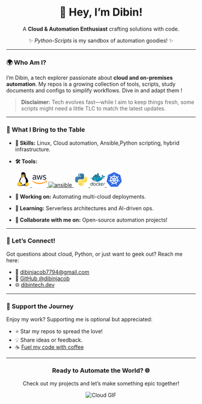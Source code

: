 <div align="center">
  <h1>👋 Hey, I’m Dibin!</h1>
  <p>A <strong>Cloud & Automation Enthusiast</strong> crafting solutions with code.</p>
  <p>✨ <em>Python-Scripts</em> is my sandbox of automation goodies! ✨</p>
</div>

---

### 🌍 Who Am I?
I’m Dibin, a tech explorer passionate about **cloud and on-premises automation**. My  repos is a growing collection of tools, scripts, study documents  and configs to simplify workflows. Dive in and adapt them !

> **Disclaimer:** Tech evolves fast—while I aim to keep things fresh, some scripts might need a little TLC to match the latest updates.

---

### 🧰 What I Bring to the Table
- **🔧 Skills:** Linux, Cloud automation, Ansible,Python scripting, hybrid infrastructure.  
- **🛠️ Tools:**  
  <p>
     <a href="https://www.linux.org/" target="_blank"> <img src="https://raw.githubusercontent.com/devicons/devicon/master/icons/linux/linux-original.svg" alt="linux" width="40" height="40"/> </a>
  <a href="https://aws.amazon.com" target="_blank"> <img src="https://raw.githubusercontent.com/devicons/devicon/master/icons/amazonwebservices/amazonwebservices-original-wordmark.svg" alt="aws" width="40" height="40"/> </a>
  <a href="https://www.ansible.com/" target="_blank"> <img src="https://www.vectorlogo.zone/logos/ansible/ansible-icon.svg" alt="ansible" width="40" height="40"/> </a>
  <a href="https://www.python.org" target="_blank"> <img src="https://raw.githubusercontent.com/devicons/devicon/master/icons/python/python-original.svg" alt="python" width="40" height="40"/> </a>
  <a href="https://www.docker.com/" target="_blank"> <img src="https://raw.githubusercontent.com/devicons/devicon/master/icons/docker/docker-original-wordmark.svg" alt="docker" width="40" height="40"/> </a>
  <a href="https://kubernetes.io" target="_blank"> <img src="https://raw.githubusercontent.com/devicons/devicon/master/icons/kubernetes/kubernetes-plain.svg" alt="kubernetes" width="40" height="40"/> </a>
  </p>

- **🔭 Working on:** Automating multi-cloud deployments.  
- **🌱 Learning:** Serverless architectures and AI-driven ops.  
- **👯 Collaborate with me on:** Open-source automation projects!  

---

### 💬 Let’s Connect!
Got questions about cloud, Python, or just want to geek out? Reach me here:  
- 📧 [dibinjacob7794@gmail.com](mailto:dibinjacob7794@gmail.com)  
- 🐙 [GitHub @dibinjacob](https://github.com/dibinjacob)  
- 🌐 [dibintech.dev](https://dibintech.dev)  

---

### 🙌 Support the Journey
Enjoy my work? Supporting me is optional but appreciated:  
- ⭐ Star my repos to spread the love!  
- 💡 Share ideas or feedback.  
- ☕ [Fuel my code with coffee](https://buymeacoffee.com/dibinjacob)  

---

<div align="center">
  <h3>Ready to Automate the World? 🌐</h3>
  <p>Check out my projects and let’s make something epic together!</p>
  <img src="https://media.giphy.com/media/26tPplGWjN0xLybiU/giphy.gif" alt="Cloud GIF" width="250" />
</div>
